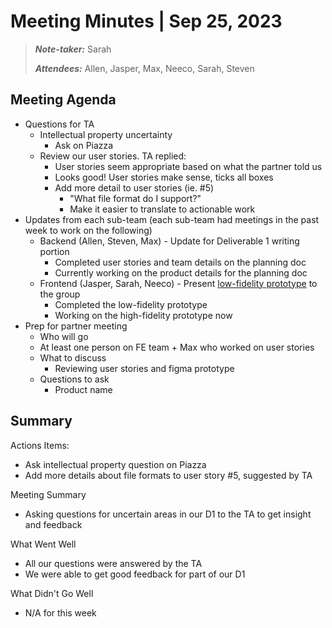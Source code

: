 # Meeting Minutes | Sep 25, 2023

>_**Note-taker:**_ Sarah
>
> _**Attendees:**_ Allen, Jasper, Max, Neeco, Sarah, Steven

## Meeting Agenda
- Questions for TA 
  - Intellectual property uncertainty
    - Ask on Piazza
  - Review our user stories. TA replied:
    - User stories seem appropriate based on what the partner told us
    - Looks good! User stories make sense, ticks all boxes
    - Add more detail to user stories (ie. #5)
      - "What file format do I support?"
      - Make it easier to translate to actionable work
- Updates from each sub-team (each sub-team had meetings in the past week to work on the following)
  - Backend (Allen, Steven, Max) - Update for Deliverable 1 writing portion
    - Completed user stories and team details on the planning doc
    - Currently working on the product details for the planning doc
   - Frontend (Jasper, Sarah, Neeco) - Present [low-fidelity prototype](https://www.figma.com/file/PiuZtndJxjyLuyAER2jeSh/Website-Prototype?type=design&node-id=0-1&mode=design&t=M4j3STrUBvMZG9ys-0) to the group
      - Completed the low-fidelity prototype 
      - Working on the high-fidelity prototype now
- Prep for partner meeting
  - Who will go
   - At least one person on FE team + Max who worked on user stories
  - What to discuss
    - Reviewing user stories and figma prototype
  - Questions to ask
    - Product name
         
## Summary
Actions Items:
- Ask intellectual property question on Piazza
- Add more details about file formats to user story #5, suggested by TA

Meeting Summary
- Asking questions for uncertain areas in our D1 to the TA to get insight and feedback

What Went Well
- All our questions were answered by the TA
- We were able to get good feedback for part of our D1

What Didn't Go Well
- N/A for this week
